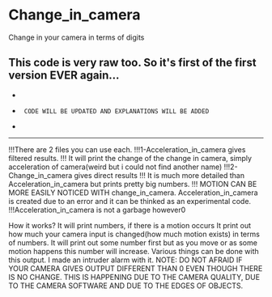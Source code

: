 # Change_in_camera
Change in your camera in terms of digits

This code is very raw too.
So it's first of the first version EVER again... 
--------------------------------------------------------
-
-      CODE WILL BE UPDATED AND EXPLANATIONS WILL BE ADDED
-      
-----------------------------------------------------------      

!!!There are 2 files you can use each. 
!!!1-Acceleration_in_camera gives filtered results.
!!! It will print the change of the change in camera, simply acceleration of camera(weird but i could not find another name)
!!!2-Change_in_camera gives direct results
!!! It is much more detailed than Acceleration_in_camera but prints pretty big numbers.
!!! MOTION CAN BE MORE EASILY NOTICED WITH change_in_camera. Acceleration_in_camera is created due to an error and it can be thinked as an experimental code. 
!!!Acceleration_in_camera is not a garbage however0

How it works?
It will print numbers, if there is a motion occurs
It print out how much your camera input is changed(how much motion exists) in terms of numbers. 
It will print out some number first but as you move or as some motion happens this number will increase.
Various things can be done with this output. I made an intruder alarm with it.
NOTE: DO NOT AFRAID IF YOUR CAMERA GIVES OUTPUT DIFFERENT THAN 0 EVEN THOUGH THERE IS NO CHANGE. THIS IS HAPPENING DUE TO THE CAMERA QUALITY, DUE TO THE CAMERA SOFTWARE AND DUE TO THE EDGES OF OBJECTS.


